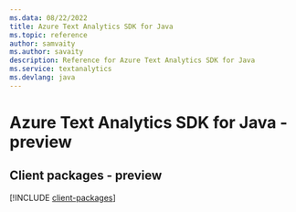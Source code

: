 ```yaml
---
ms.data: 08/22/2022
title: Azure Text Analytics SDK for Java
ms.topic: reference
author: samvaity
ms.author: savaity
description: Reference for Azure Text Analytics SDK for Java
ms.service: textanalytics
ms.devlang: java
---
```

# Azure Text Analytics SDK for Java - preview

## Client packages - preview
[!INCLUDE [client-packages](text-analytics-client-index.md)]